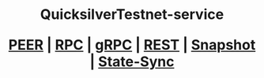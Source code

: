 <h1 align="center"> QuicksilverTestnet-service
  
 [PEER](https://github.com/YTWOFUND/Quicksilver-service/blob/main/Quicksilver%20Testnet/QuicksilverTest-Peer.md)   |   [RPC](https://github.com/YTWOFUND/Quicksilver-service/blob/main/Quicksilver%20Testnet/QuicksilverTest-RPC.md)   |   [gRPC](https://github.com/YTWOFUND/Quicksilver-service/blob/main/Quicksilver%20Testnet/QuicksilverTest-gRPC)    |   [REST](https://github.com/YTWOFUND/Quicksilver-service/blob/main/Quicksilver%20Testnet/QuicksilverTest-Rest.md)    |   [Snapshot](https://github.com/YTWOFUND/Quicksilver-service/blob/main/Quicksilver%20Testnet/Snapshot.md)   |   [State-Sync](https://github.com/YTWOFUND/Quicksilver-service/blob/main/Quicksilver%20Testnet/State-Sync.md)
